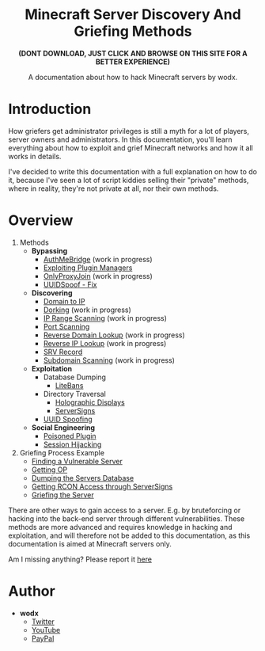 <h1 align="center">Minecraft Server Discovery And Griefing Methods</h1>
<b><p align="center">(DONT DOWNLOAD, JUST CLICK AND BROWSE ON THIS SITE FOR A BETTER EXPERIENCE)</p></b>
<p align="center">A documentation about how to hack Minecraft servers by wodx.</p>

# Introduction
How griefers get administrator privileges is still a myth for a lot of players, server owners and administrators. In this documentation, you'll learn everything about how to exploit and grief Minecraft networks and how it all works in details.

I've decided to write this documentation with a full explanation on how to do it, because I've seen a lot of script kiddies selling their "private" methods, where in reality, they're not private at all, nor their own methods.

# Overview
1. Methods
    - **Bypassing**
        - [AuthMeBridge](https://github.com/wodxgod/Griefing-Methods/blob/master/Bypassing/AuthMeBridge.md) (work in progress)
        - [Exploiting Plugin Managers](https://github.com/wodxgod/Griefing-Methods/blob/master/Bypassing/Exploiting%20Plugin%20Managers.md)
        - [OnlyProxyJoin](https://github.com/wodxgod/Griefing-Methods/blob/master/Bypassing/OnlyProxyJoin.md) (work in progress)
        - [UUIDSpoof - Fix](https://github.com/wodxgod/Griefing-Methods/blob/master/Bypassing/UUIDSpoof%20-%20Fix.md)
    - **Discovering**
        - [Domain to IP](https://github.com/wodxgod/Griefing-Methods/blob/master/Discovering/Domain%20to%20IP.md)
        - [Dorking](https://github.com/wodxgod/Griefing-Methods/blob/master/Discovering/Dorking.md) (work in progress)
        - [IP Range Scanning](https://github.com/wodxgod/Griefing-Methods/blob/master/Discovering/IP%20Range%20Scanning.md) (work in progress)
        - [Port Scanning](https://github.com/wodxgod/Griefing-Methods/blob/master/Discovering/Port%20Scanning.md)
        - [Reverse Domain Lookup](https://github.com/wodxgod/Griefing-Methods/blob/master/Discovering/Reverse%20Domain%20Lookup.md) (work in progress)
        - [Reverse IP Lookup](https://github.com/wodxgod/Griefing-Methods/blob/master/Discovering/Reverse%20IP%20Lookup.md) (work in progress)
        - [SRV Record](https://github.com/wodxgod/Griefing-Methods/blob/master/Discovering/SRV%20Record.md)
        - [Subdomain Scanning](https://github.com/wodxgod/Griefing-Methods/blob/master/Discovering/Subdomain%20Scanning.md) (work in progress)
    - **Exploitation**
        - Database Dumping
            - [LiteBans](https://github.com/wodxgod/Griefing-Methods/blob/master/Exploitation/Database%20Dumping/LiteBans.md)
        - Directory Traversal
            - [Holographic Displays](https://github.com/wodxgod/Griefing-Methods/blob/master/Exploitation/Directory%20Traversal/Holographic%20Displays.md)
            - [ServerSigns](https://github.com/wodxgod/Griefing-Methods/blob/master/Exploitation/Directory%20Traversal/ServerSigns.md)
        - [UUID Spoofing](https://github.com/wodxgod/Griefing-Methods/blob/master/Exploitation/UUID%20Spoofing.md)
    - **Social Engineering**
        - [Poisoned Plugin](https://github.com/wodxgod/Griefing-Methods/blob/master/Social%20Engineering/Poisoned%20Plugin.md)
        - [Session Hijacking](https://github.com/wodxgod/Griefing-Methods/blob/master/Social%20Engineering/Session%20Hijacking.md)
2. Griefing Process Example
    - [Finding a Vulnerable Server]()
    - [Getting OP]()
    - [Dumping the Servers Database]()
    - [Getting RCON Access through ServerSigns]()
    - [Griefing the Server]()

There are other ways to gain access to a server. E.g. by bruteforcing or hacking into the back-end server through different vulnerabilities. These methods are more advanced and requires knowledge in hacking and exploitation, and will therefore not be added to this documentation, as this documentation is aimed at Minecraft servers only.

Am I missing anything? Please report it [here](https://github.com/wodxgod/Griefing-Methods/issues/new)

# Author
- **wodx**
    - [Twitter](https://twitter.com/wodxgod)
    - [YouTube](https://youtube.com/wodxgod)
    - [PayPal](https://www.paypal.com/paypalme2/wodx)